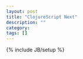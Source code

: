 ```yaml
---
layout: post
title: "ClojureScript Next"
description: ""
category: 
tags: []
---
```

{% include JB/setup %}

<script type="text/javascript" src="/assets/js/cljs_next/main.js"></script>
